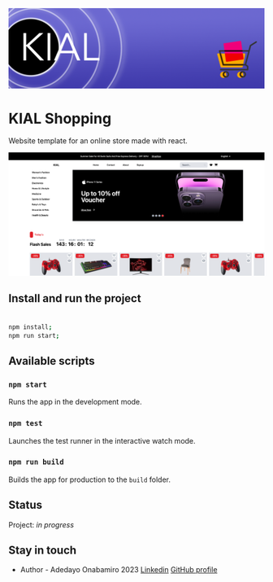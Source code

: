 ![](assets/header.png)

# KIAL Shopping

Website template for an online store made with react.

![](assets/Screenshot.png)

## Install and run the project

```bash

npm install;
npm run start;

```

## Available scripts

### `npm start`

Runs the app in the development mode.

### `npm test`

Launches the test runner in the interactive watch mode.

### `npm run build`

Builds the app for production to the `build` folder.

## Status

Project: _in progress_

## Stay in touch

- Author - Adedayo Onabamiro 2023 
  [Linkedin](https://www.linkedin.com/in/adedayo-onabamiro)
  [GitHub profile](https://github.com/ariassd)


